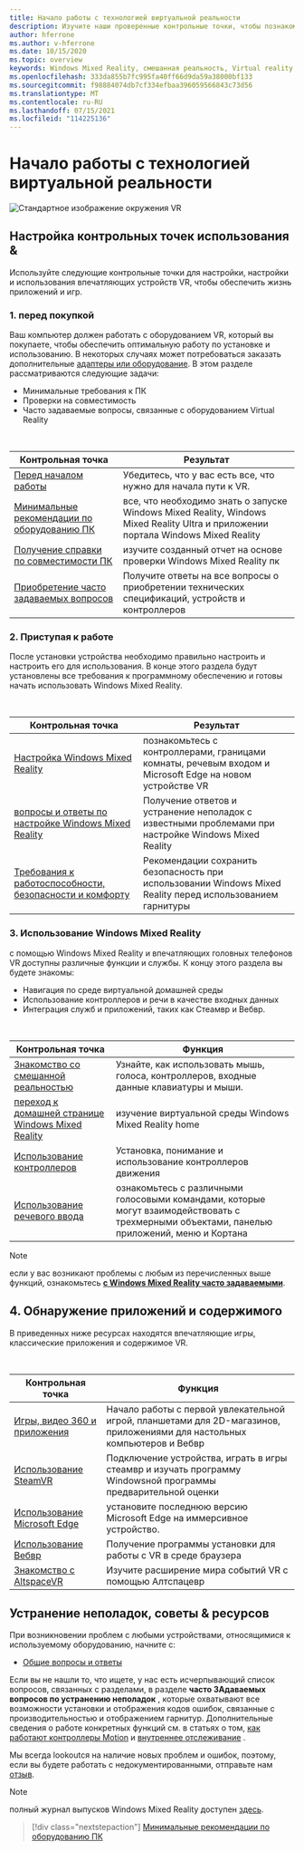 ```yaml
---
title: Начало работы с технологией виртуальной реальности
description: Изучите наши проверенные контрольные точки, чтобы познакомиться с новыми пользователями устройств путем настройки и использования их впечатляющих устройств VR.
author: hferrone
ms.author: v-hferrone
ms.date: 10/15/2020
ms.topic: overview
keywords: Windows Mixed Reality, смешанная реальность, Virtual reality, VR, MR,
ms.openlocfilehash: 333da855b7fc995fa40ff66d9da59a38000bf133
ms.sourcegitcommit: f98884074db7cf334efbaa396059566843c73d56
ms.translationtype: MT
ms.contentlocale: ru-RU
ms.lasthandoff: 07/15/2021
ms.locfileid: "114225136"
---
```

# <a name="start-your-vr-journey"></a>Начало работы с технологией виртуальной реальности

![Стандартное изображение окружения VR](images/vr-journey-hero.png)

## <a name="setup--usability-checkpoints"></a>Настройка контрольных точек использования &

Используйте следующие контрольные точки для настройки, настройки и использования впечатляющих устройств VR, чтобы обеспечить жизнь приложений и игр.

### <a name="1-before-you-buy"></a>1. перед покупкой

Ваш компьютер должен работать с оборудованием VR, который вы покупаете, чтобы обеспечить оптимальную работу по установке и использованию. В некоторых случаях может потребоваться заказать дополнительные [адаптеры или оборудование](recommended-adapters-for-windows-mixed-reality-capable-pcs.md). В этом разделе рассматриваются следующие задачи:

* Минимальные требования к ПК
* Проверки на совместимость
* Часто задаваемые вопросы, связанные с оборудованием Virtual Reality

<br>

|  Контрольная точка  |  Результат  |
| --- | --- |
| [Перед началом работы](before-you-start.md) | Убедитесь, что у вас есть все, что нужно для начала пути к VR. |
| [Минимальные рекомендации по оборудованию ПК](windows-mixed-reality-minimum-pc-hardware-compatibility-guidelines.md) | все, что необходимо знать о запуске Windows Mixed Reality, Windows Mixed Reality Ultra и приложении портала Windows Mixed Reality |
| [Получение справки по совместимости ПК](get-help-with-pc-compatibility.md) | изучите созданный отчет на основе проверки Windows Mixed Reality пк |
| [Приобретение часто задаваемых вопросов](before-you-buy-faqs.md) | Получите ответы на все вопросы о приобретении технических спецификаций, устройств и контроллеров |

### <a name="2-getting-started"></a>2. Приступая к работе

После установки устройства необходимо правильно настроить и настроить его для использования. В конце этого раздела будут установлены все требования к программному обеспечению и готовы начать использовать Windows Mixed Reality.

<br>

|  Контрольная точка  |  Результат  |
| --- | --- |
| [Настройка Windows Mixed Reality](set-up-windows-mixed-reality.md) | познакомьтесь с контроллерами, границами комнаты, речевым входом и Microsoft Edge на новом устройстве VR |
| [вопросы и ответы по настройке Windows Mixed Reality](wmr-setup-faq.yml) | Получение ответов и устранение неполадок с известными проблемами при настройке Windows Mixed Reality |
| [Требования к работоспособности, безопасности и комфорту](wmr-health-safety-comfort.md) | Рекомендации сохранить безопасность при использовании Windows Mixed Reality перед использованием гарнитуры  |

### <a name="3-using-windows-mixed-reality"></a>3. Использование Windows Mixed Reality

с помощью Windows Mixed Reality и впечатляющих головных телефонов VR доступны различные функции и службы. К концу этого раздела вы будете знакомы:

* Навигация по среде виртуальной домашней среды
* Использование контроллеров и речи в качестве входных данных
* Интеграция служб и приложений, таких как Стеамвр и Вебвр.

<br>

|  Контрольная точка  |  Функция  |
| --- | --- |
| [Знакомство со смешанной реальностью](learn-mixed-reality.md) | Узнайте, как использовать мышь, голоса, контроллеров, входные данные клавиатуры и мыши. |
| [переход к домашней странице Windows Mixed Reality](your-mixed-reality-home.md) | изучение виртуальной среды Windows Mixed Reality home  |
| [Использование контроллеров](controllers-in-wmr.md) | Установка, понимание и использование контроллеров движения |
| [Использование речевого ввода](using-speech-in-wmr.md) | ознакомьтесь с различными голосовыми командами, которые могут взаимодействовать с трехмерными объектами, панелью приложений, меню и Кортана |

> [!NOTE]
> если у вас возникают проблемы с любым из перечисленных выше функций, ознакомьтесь **[с Windows Mixed Reality часто задаваемыми](using-wmr-faq.yml)**.

## <a name="4-discover-apps-and-content"></a>4. Обнаружение приложений и содержимого

В приведенных ниже ресурсах находятся впечатляющие игры, классические приложения и содержимое VR. 

<br>

|  Контрольная точка  |  Функция  |
| --- | --- |
| [Игры, видео 360 и приложения](using-games-and-apps-in-windows-mixed-reality.md) | Начало работы с первой увлекательной игрой, планшетами для 2D-магазинов, приложениями для настольных компьютеров и Вебвр |
| [Использование SteamVR](using-steamvr-with-windows-mixed-reality.md) | Подключение устройства, играть в игры стеамвр и изучать программу Windowsной программы предварительной оценки |
| [Использование Microsoft Edge](using-microsoft-edge.md) | установите последнюю версию Microsoft Edge на иммерсивное устройство. |
| [Использование Вебвр](webvr.md) | Получение программы установки для работы с VR в среде браузера |
| [Знакомство с AltspaceVR](/windows/mixed-reality/altspace-vr/journey) | Изучите расширение мира событий VR с помощью Алтспацевр |

## <a name="troubleshooting-tips--resources"></a>Устранение неполадок, советы & ресурсов

При возникновении проблем с любыми устройствами, относящимися к используемому оборудованию, начните с:
 
* [Общие вопросы и ответы](troubleshooting-windows-mixed-reality.md) 

Если вы не нашли то, что ищете, у нас есть исчерпывающий список вопросов, связанных с разделами, в разделе **часто ЗАдаваемых вопросов по устранению неполадок** , которые охватывают все возможности установки и отображения кодов ошибок, связанные с производительностью и отображением гарнитур. Дополнительные сведения о работе конкретных функций см. в статьях о том, [как работают контроллеры Motion](controllers-in-wmr.md) и [внутреннее отслеживание](tracking-system.md) .

Мы всегда lookoutся на наличие новых проблем и ошибок, поэтому, если вы будете работать с недокументированными, отправьте нам [отзыв](filing-feedback.md).

> [!NOTE]
> полный журнал выпусков Windows Mixed Reality доступен [здесь](mixed-reality-software.md).

> [!div class="nextstepaction"]
> [Минимальные рекомендации по оборудованию ПК](windows-mixed-reality-minimum-pc-hardware-compatibility-guidelines.md)

<br>